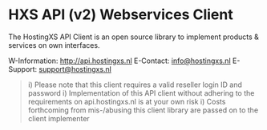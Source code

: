 HXS API (v2) Webservices Client
===============================
The HostingXS API Client is an open source library to implement products & services on own interfaces.

W-Information:	http://api.hostingxs.nl
E-Contact:	info@hostingxs.nl
E-Support:	support@hostingxs.nl

> i)	Please note that this client requires a valid reseller login ID and password
> i)	Implementation of this API client without adhering to the requirements on api.hostingxs.nl is at your own risk
> i)	Costs forthcoming from mis-/abusing this client library are passed on to the client implementer
